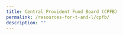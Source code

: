 ```yaml
---
title: Central Provident Fund Board (CPFB)
permalink: /resources-for-t-and-l/cpfb/
description: ""
---
```

